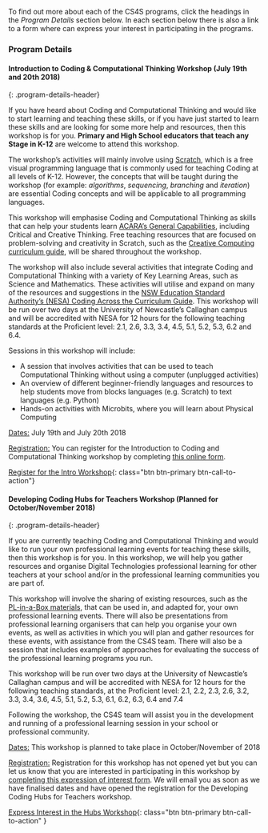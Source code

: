 To find out more about each of the CS4S programs, click the headings in the *Program Details* section below. In each section below there is also a link to a form where can express your interest in participating in the programs.

### Program Details

#### Introduction to Coding &amp; Computational Thinking Workshop (July 19th and 20th 2018)
{: .program-details-header}

If you have heard about Coding and Computational Thinking and would like to start learning and teaching these skills, or if you have just started to learn these skills and are looking for some more help and resources, then this workshop is for you. 
**Primary and High School educators that teach any Stage in K-12** are welcome to attend this workshop.

The workshop’s activities will mainly involve using [Scratch](https://scratch.mit.edu/), which is a free visual programming language that is commonly used for teaching Coding at all levels of K-12. 
However, the concepts that will be taught during the workshop (for example: *algorithms*, *sequencing*, *branching* and *iteration*) are essential Coding concepts and will be applicable to all programming languages.

This workshop will emphasise Coding and Computational Thinking as skills that can help your students learn [ACARA’s General Capabilities](https://www.australiancurriculum.edu.au/f-10-curriculum/general-capabilities/), including Critical and Creative Thinking. 
Free teaching resources that are focused on problem-solving and creativity in Scratch, such as the [Creative Computing curriculum guide](http://scratched.gse.harvard.edu/guide/), will be shared throughout the workshop.

The workshop will also include several activities that integrate Coding and Computational Thinking with a variety of Key Learning Areas, such as Science and Mathematics. 
These activities will utilise and expand on many of the resources and suggestions in the [NSW Education Standard Authority’s (NESA) Coding Across the Curriculum Guide](http://educationstandards.nsw.edu.au/wps/portal/nesa/k-10/learning-areas/technologies/coding-across-the-curriculum).
This workshop will be run over two days at the University of Newcastle’s Callaghan campus and will be accredited with NESA for 12 hours for the following teaching standards at the Proficient level: 2.1, 2.6, 3.3, 3.4, 4.5, 5.1, 5.2, 5.3, 6.2 and 6.4.

Sessions in this workshop will include:

- A session that involves activities that can be used to teach Computational Thinking without using a computer (unplugged activities)
- An overview of different beginner-friendly languages and resources to help students move from blocks languages (e.g. Scratch) to text languages (e.g. Python)
- Hands-on activities with Microbits, where you will learn about Physical Computing

<u>Dates:</u> July 19th and July 20th 2018

<u>Registration:</u> You can register for the Introduction to Coding and Computational Thinking workshop by completing [this online form](https://goo.gl/forms/yMR9lkUMQsyd68dp2).

[Register for the Intro Workshop](https://goo.gl/forms/yMR9lkUMQsyd68dp2){: class="btn btn-primary btn-call-to-action"}

#### Developing Coding Hubs for Teachers Workshop (Planned for October/November 2018)
{: .program-details-header}
        
If you are currently teaching Coding and Computational Thinking and would like to run your own professional learning events for teaching these skills, then this workshop is for you. In this workshop, we will help you gather resources and organise Digital Technologies professional learning for other teachers at your school and/or in the professional learning communities you are part of.

This workshop will involve the sharing of existing resources, such as the [PL-in-a-Box materials](https://csermoocs.appspot.com/plbox/), that can be used in, and adapted for, your own professional learning events. 
There will also be presentations from professional learning organisers that can help you organise your own events, as well as activities in which you will plan and gather resources for these events, with assistance from the CS4S team. 
There will also be a session that includes examples of approaches for evaluating the success of the professional learning programs you run.

This workshop will be run over two days at the University of Newcastle’s Callaghan campus and will be accredited with NESA for 12 hours for the following teaching standards, at the Proficient level: 2.1, 2.2, 2.3, 2.6, 3.2, 3.3, 3.4, 3.6, 4.5, 5.1, 5.2, 5.3, 6.1, 6.2, 6.3, 6.4 and 7.4

Following the workshop, the CS4S team will assist you in the development and running of a professional learning session in your school or professional community.

<u>Dates:</u> This workshop is planned to take place in October/November of 2018

<u>Registration:</u> Registration for this workshop has not opened yet but you can let us know that you are interested in participating in this workshop by [completing this expression of interest form](https://goo.gl/forms/t3Qb1OsuMnn0wCtg1). 
We will email you as soon as we have finalised dates and have opened the registration for the Developing Coding Hubs for Teachers workshop.

[Express Interest in the Hubs Workshop](https://goo.gl/forms/t3Qb1OsuMnn0wCtg1){: class="btn btn-primary btn-call-to-action" }
